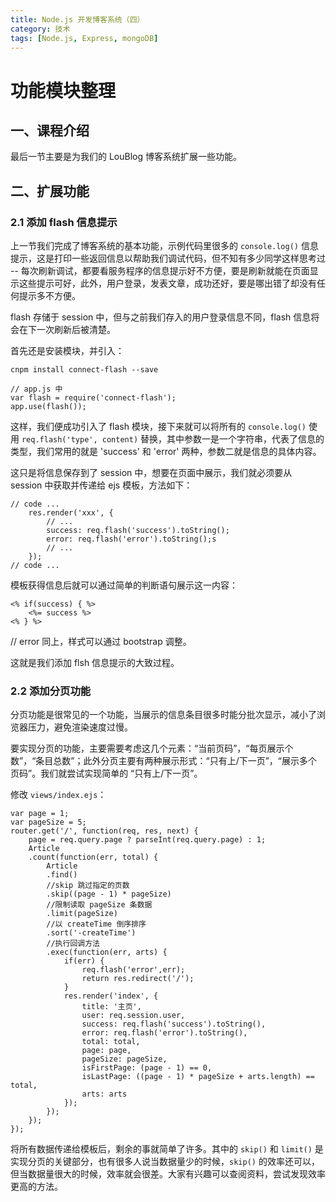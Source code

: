 ```yaml
---
title: Node.js 开发博客系统（四）
category: 技术
tags: [Node.js, Express, mongoDB]
---
```


# 功能模块整理

## 一、课程介绍

最后一节主要是为我们的 LouBlog 博客系统扩展一些功能。

## 二、扩展功能

### 2.1 添加 flash 信息提示

上一节我们完成了博客系统的基本功能，示例代码里很多的 `console.log()` 信息提示，这是打印一些返回信息以帮助我们调试代码，但不知有多少同学这样思考过 -- 每次刷新调试，都要看服务程序的信息提示好不方便，要是刷新就能在页面显示这些提示可好，此外，用户登录，发表文章，成功还好，要是哪出错了却没有任何提示多不方便。

flash 存储于 session 中，但与之前我们存入的用户登录信息不同，flash 信息将会在下一次刷新后被清楚。

首先还是安装模块，并引入：

```
cnpm install connect-flash --save

// app.js 中
var flash = require('connect-flash');
app.use(flash());
```

这样，我们便成功引入了 flash 模块，接下来就可以将所有的 `console.log()` 使用 `req.flash('type', content)` 替换，其中参数一是一个字符串，代表了信息的类型，我们常用的就是 'success' 和 'error' 两种，参数二就是信息的具体内容。

这只是将信息保存到了 session 中，想要在页面中展示，我们就必须要从 session 中获取并传递给 ejs 模板，方法如下：

```
// code ...
    res.render('xxx', {
        // ...
        success: req.flash('success').toString();
        error: req.flash('error').toString();s
        // ...
    });
// code ...
```

模板获得信息后就可以通过简单的判断语句展示这一内容：

```
<% if(success) { %>
    <%= success %>
<% } %>
```

// error 同上，样式可以通过 bootstrap 调整。

这就是我们添加 flsh 信息提示的大致过程。

### 2.2 添加分页功能

分页功能是很常见的一个功能，当展示的信息条目很多时能分批次显示，减小了浏览器压力，避免渲染速度过慢。

要实现分页的功能，主要需要考虑这几个元素：“当前页码”，“每页展示个数”，“条目总数”；此外分页主要有两种展示形式：“只有上/下一页”，“展示多个页码”。我们就尝试实现简单的 “只有上/下一页”。

修改 `views/index.ejs`：

```
var page = 1;
var pageSize = 5;
router.get('/', function(req, res, next) {
    page = req.query.page ? parseInt(req.query.page) : 1;
    Article
    .count(function(err, total) {
        Article
        .find()
        //skip 跳过指定的页数
        .skip((page - 1) * pageSize)
        //限制读取 pageSize 条数据
        .limit(pageSize)
        //以 createTime 倒序排序
        .sort('-createTime')
        //执行回调方法
        .exec(function(err, arts) {
            if(err) {
                req.flash('error',err);
                return res.redirect('/');
            }
            res.render('index', { 
                title: '主页',
                user: req.session.user,
                success: req.flash('success').toString(),
                error: req.flash('error').toString(),
                total: total,
                page: page,
                pageSize: pageSize,
                isFirstPage: (page - 1) == 0,
                isLastPage: ((page - 1) * pageSize + arts.length) == total,
                arts: arts
            });
        });
    });
});
```

将所有数据传递给模板后，剩余的事就简单了许多。其中的 `skip()` 和 `limit()` 是实现分页的关键部分，也有很多人说当数据量少的时候，`skip()` 的效率还可以，但当数据量很大的时候，效率就会很差。大家有兴趣可以查阅资料，尝试发现效率更高的方法。

